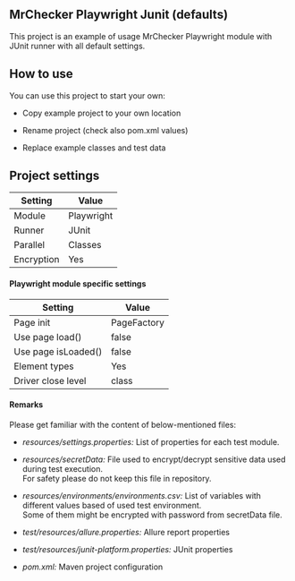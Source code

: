 MrChecker Playwright Junit (defaults)
-------------------

This project is an example of usage MrChecker Playwright module with JUnit runner with all default settings.

## How to use

You can use this project to start your own:

* Copy example project to your own location

* Rename project (check also pom.xml values)

* Replace example classes and test data

## Project settings

| Setting    | Value      |
|------------|------------|
| Module     | Playwright |
| Runner     | JUnit      |
| Parallel   | Classes    |
| Encryption | Yes        |

#### Playwright module specific settings

| Setting             | Value       |  
|---------------------|-------------|
| Page init           | PageFactory | 
| Use page load()     | false       |  
| Use page isLoaded() | false       | 
| Element types       | Yes         |
| Driver close level  | class       |

#### Remarks

Please get familiar with the content of below-mentioned files:

* *resources/settings.properties:* List of properties for each test module.

* *resources/secretData:* File used to encrypt/decrypt sensitive data used during test execution. \
For safety please do not keep this file in repository.

* *resources/environments/environments.csv:* List of variables with different values based of used test environment. \
Some of them might be encrypted with password from secretData file.

* *test/resources/allure.properties:* Allure report properties

* *test/resources/junit-platform.properties:* JUnit properties

* *pom.xml:* Maven project configuration